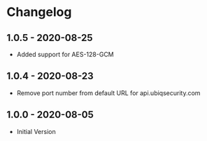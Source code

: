 # Changelog

## 1.0.5 - 2020-08-25
* Added support for AES-128-GCM

## 1.0.4 - 2020-08-23
* Remove port number from default URL for api.ubiqsecurity.com

## 1.0.0 - 2020-08-05
* Initial Version
